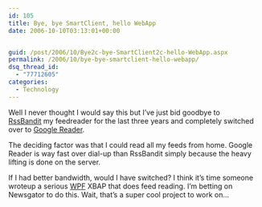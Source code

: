 ```yaml
---
id: 105
title: Bye, bye SmartClient, hello WebApp
date: 2006-10-10T03:13:01+00:00


guid: /post/2006/10/Bye2c-bye-SmartClient2c-hello-WebApp.aspx
permalink: /2006/10/bye-bye-smartclient-hello-webapp/
dsq_thread_id:
  - "77712605"
categories:
  - Technology
---
```

<p>Well I never thought I would say this but I&rsquo;ve just bid goodbye to <a href="http://www.rssbandit.org/">RssBandit</a>&nbsp;my feedreader for the last three years and completely switched over to <a href="http://reader.google.com/">Google Reader</a>.</p>
<p>The deciding factor was that I could read all my feeds from home. Google Reader is way fast over dial-up than RssBandit simply because the heavy lifting is done on the server.</p>
<p>If I had better bandwidth, would I have switched? I think it&rsquo;s time someone wroteup a serious <a href="http://wpf.netfx3.com/">WPF</a> XBAP that does feed reading. I&rsquo;m betting on Newsgator to do this. Wait, that&rsquo;s a super cool project to work on&hellip;</p>